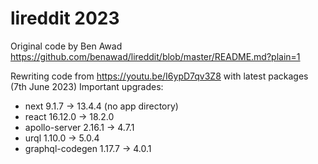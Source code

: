 # lireddit 2023

Original code by Ben Awad
https://github.com/benawad/lireddit/blob/master/README.md?plain=1

Rewriting code from https://youtu.be/I6ypD7qv3Z8 with latest packages (7th June 2023)
Important upgrades:
- next 9.1.7              -> 13.4.4 (no app directory)
- react 16.12.0           -> 18.2.0
- apollo-server 2.16.1    -> 4.7.1
- urql 1.10.0             -> 5.0.4
- graphql-codegen 1.17.7  -> 4.0.1

